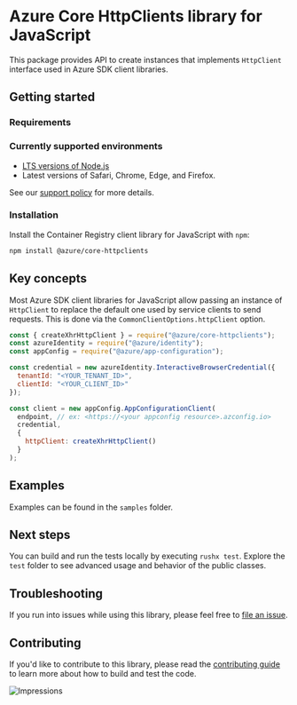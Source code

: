 # Azure Core HttpClients library for JavaScript

This package provides API to create instances that implements `HttpClient` interface used in Azure SDK client libraries.

## Getting started

### Requirements

### Currently supported environments

- [LTS versions of Node.js](https://github.com/nodejs/release#release-schedule)
- Latest versions of Safari, Chrome, Edge, and Firefox.

See our [support policy](https://github.com/Azure/azure-sdk-for-js/blob/main/SUPPORT.md) for more details.

### Installation

Install the Container Registry client library for JavaScript with `npm`:

```bash
npm install @azure/core-httpclients
```

## Key concepts

Most Azure SDK client libraries for JavaScript allow passing an instance of `HttpClient` to replace the default one used by service clients to send requests. This is done via the `CommonClientOptions.httpClient` option.

```javascript
const { createXhrHttpClient } = require("@azure/core-httpclients");
const azureIdentity = require("@azure/identity");
const appConfig = require("@azure/app-configuration");

const credential = new azureIdentity.InteractiveBrowserCredential({
  tenantId: "<YOUR_TENANT_ID>",
  clientId: "<YOUR_CLIENT_ID>"
});

const client = new appConfig.AppConfigurationClient(
  endpoint, // ex: <https://<your appconfig resource>.azconfig.io>
  credential,
  {
    httpClient: createXhrHttpClient()
  }
);
```

## Examples

Examples can be found in the `samples` folder.

## Next steps

You can build and run the tests locally by executing `rushx test`. Explore the `test` folder to see advanced usage and behavior of the public classes.

## Troubleshooting

If you run into issues while using this library, please feel free to [file an issue](https://github.com/Azure/azure-sdk-for-js/issues/new).

## Contributing

If you'd like to contribute to this library, please read the [contributing guide](https://github.com/Azure/azure-sdk-for-js/blob/main/CONTRIBUTING.md) to learn more about how to build and test the code.

![Impressions](https://azure-sdk-impressions.azurewebsites.net/api/impressions/azure-sdk-for-js%2Fsdk%2Fcore%2Fcore-httpclients%2FREADME.png)
